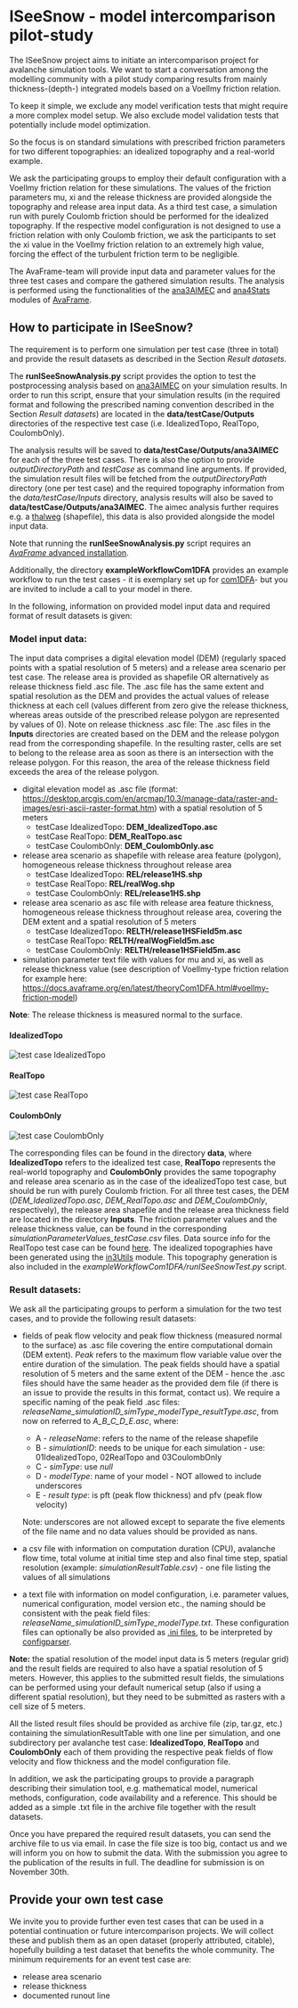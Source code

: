 # ISeeSnow - model intercomparison pilot-study

The ISeeSnow project aims to initiate an intercomparison project for avalanche
simulation tools. We want to start a conversation among the modelling community
with a pilot study comparing results from mainly thickness-(depth-) integrated models
based on a Voellmy friction relation. 

To keep it simple, we exclude any model verification tests that might require a
more complex model setup. We also exclude model validation tests that
potentially include model optimization.

So the focus is on standard simulations with prescribed friction parameters for
two different topographies: an idealized topography and a real-world example. 

We ask the participating groups to employ their default configuration with a
Voellmy friction relation for these simulations. The values of the friction parameters 
mu, xi and the release thickness are provided alongside the topography and 
release area input data. As a third test case, a simulation run with purely 
Coulomb friction should be performed for the idealized topography. If the 
respective model configuration is not designed to use a friction relation 
with only Coulomb friction, we ask the participants to set the xi value in the 
Voellmy friction relation to an extremely high value, 
forcing the effect of the turbulent friction term to be negligible. 

The AvaFrame-team will provide input data and parameter values for the three test
cases and compare the gathered simulation results. The analysis is performed
using the functionalities of the [ana3AIMEC](https://docs.avaframe.org/en/latest/moduleAna3AIMEC.html) and
[ana4Stats](https://docs.avaframe.org/en/latest/moduleAna4Stats.html) modules of
[AvaFrame](https://docs.avaframe.org/en/latest/index.html). 



## How to participate in ISeeSnow?

The requirement is to perform one simulation per test case (three in total)
and provide the result datasets as described in the Section *Result datasets*.

The **runISeeSnowAnalysis.py** script provides the option to test the postprocessing analysis based on
[ana3AIMEC](https://docs.avaframe.org/en/latest/moduleAna3AIMEC.html) on your simulation results. In order to run
this script, ensure that your simulation results (in the required format and following the prescribed naming convention
described in the Section *Result datasets*) are located in the **data/testCase/Outputs** directories of
the respective test case (i.e. IdealizedTopo, RealTopo, CoulombOnly). 
 
The analysis results will be saved to **data/testCase/Outputs/ana3AIMEC**
for each of the three test cases. There is also the option to provide *outputDirectoryPath* and
*testCase* as command line arguments. If provided, the simulation result files will be fetched from the
*outputDirectoryPath* directory (one per test case) and the required topography information from the *data/testCase/Inputs* directory,
analysis results will also be saved to **data/testCase/Outputs/ana3AIMEC**. The aimec analysis further requires e.g. a
[thalweg](https://docs.avaframe.org/en/latest/glossary.html#term-thalweg) (shapefile), this data
is also provided alongside the model input data. 

Note that running the **runISeeSnowAnalysis.py** script requires an [*AvaFrame* advanced installation](https://docs.avaframe.org/en/latest/advancedUsage.html#advanced-script-installation).

Additionally, the directory **exampleWorkflowCom1DFA** provides an example workflow to run the test
cases - it is exemplary set up for [com1DFA](https://docs.avaframe.org/en/latest/moduleCom1DFA.html)-
but you are invited to include a call to your model in there.

In the following, information on provided model input data and required format
of result datasets is given:

### Model input data:

The input data comprises a digital elevation model (DEM) (regularly spaced points with a spatial resolution of 5 meters)
and a release area scenario per test case. The release area is provided as shapefile OR alternatively as release
thickness field .asc file. The .asc file has the same extent and spatial resolution as the DEM and provides the actual
values of release thickness at each cell (values different from zero give the release thickness, whereas areas outside
of the prescribed release polygon are represented by values of 0). Note on release thickness .asc file: The .asc files
in the **Inputs** directories are created based on the DEM and the release polygon read from the corresponding shapefile.
In the resulting raster, cells are set to belong to the release area as soon as there is an intersection with
the release polygon. For this reason, the area of the release thickness field exceeds the area of the release polygon.

* digital elevation model as .asc file (format:
  https://desktop.arcgis.com/en/arcmap/10.3/manage-data/raster-and-images/esri-ascii-raster-format.htm)
  with a spatial resolution of 5 meters
	* testCase IdealizedTopo: **DEM_IdealizedTopo.asc**
	* testCase RealTopo: **DEM_RealTopo.asc**
 	* testCase CoulombOnly: **DEM_CoulombOnly.asc**
* release area scenario as shapefile with release area feature (polygon), homogeneous release thickness throughout release area
	* testCase IdealizedTopo: **REL/release1HS.shp**
	* testCase RealTopo: **REL/realWog.shp**
 	* testCase CoulombOnly: **REL/release1HS.shp**
* release area scenario as asc file with release area feature thickness, homogeneous release
  thickness throughout release area, covering the DEM extent and a spatial resolution of 5 meters
	* testCase IdealizedTopo: **RELTH/release1HSField5m.asc**
	* testCase RealTopo: **RELTH/realWogField5m.asc**
 	* testCase CoulombOnly: **RELTH/release1HSField5m.asc**	
* simulation parameter text file with values for mu and xi, as well as release
  thickness value (see description of Voellmy-type friction relation for
  example here:
  https://docs.avaframe.org/en/latest/theoryCom1DFA.html#voellmy-friction-model)

**Note**: The release thickness is measured normal to the surface.

#### IdealizedTopo
![test case IdealizedTopo](/images/releaseScenario_release1HS_01com1DFA_C_null_dfa.png)


#### RealTopo
![test case RealTopo](/images/releaseScenario_relWog_02com1DFA_C_null_dfa.png)


#### CoulombOnly
![test case CoulombOnly](/images/releaseScenario_release1HS_03com1DFA_C_null_dfa.png)

The corresponding files can be found in the directory **data**, where **IdealizedTopo** refers to the
idealized test case, **RealTopo** represents the real-world topography and **CoulombOnly** provides the same
topography and release area scenario as in the case of the idealizedTopo test case, but should be run with
purely Coulomb friction. For all three test cases, the DEM (*DEM_IdealizedTopo.asc*, *DEM_RealTopo.asc* and
*DEM_CoulombOnly*, respectively), the release area shapefile and the release area thickness field are located
in the directory **Inputs**. The friction parameter values and the release thickness value, can be found
in the corresponding *simulationParameterValues_testCase.csv* files. Data source info for the RealTopo test
case can be found [here](https://docs.avaframe.org/en/latest/dataSources.html#data-sources). The idealized
topographies have been generated using the [in3Utils](https://docs.avaframe.org/en/latest/moduleIn3Utils.html)
module. This topography generation is also included in the *exampleWorkflowCom1DFA/runISeeSnowTest.py* script.

### Result datasets: 

We ask all the participating groups to perform a simulation for the two test
cases, and to provide the following result datasets: 

* fields of peak flow velocity and peak flow thickness (measured normal to the surface)
  as .asc file covering the
  entire computational domain (DEM extent). *Peak* refers to the maximum
  flow variable value over the entire duration of the simulation. The peak
  fields should have a spatial resolution of 5 meters and the same extent of
  the DEM - hence the .asc files should have the same header as the provided
  dem file (if there is an issue to provide the results in this format, contact us).
  We require a specific naming of the peak field .asc files:
  *releaseName_simulationID_simType_modelType_resultType.asc*, from now on
  referred to *A_B_C_D_E.asc*, where:
  	- A - *releaseName*: refers to the name of the release shapefile
	- B - *simulationID*: needs to be unique for each simulation - use: 01IdealizedTopo, 02RealTopo and 03CoulombOnly
  	- C - *simType*: use *null*
	- D - *modelType*: name of your model - NOT allowed to include underscores
	- E - *result type*: is pft (peak flow thickness) and pfv (peak flow velocity)

  Note: underscores are not allowed except to separate the
  five elements of the file name and no data values should be provided as nans.
* a csv file with information on computation duration (CPU), avalanche flow time, total
  volume at initial time step and also final time step, spatial resolution
  (example: *simulationResultTable.csv*) - one file listing the values of all simulations
* a text file with information on model configuration, i.e. parameter values,
  numerical configuration, model version etc., the naming should be consistent with
  the peak field files: *releaseName_simulationID_simType_modelType.txt*.
  These configuration files can optionally be also provided as [.ini files](https://docs.python.org/3/library/configparser.html#supported-ini-file-structure),
  to be interpreted by [configparser](https://docs.python.org/3/library/configparser.html#module-configparser). 

**Note:** the spatial resolution of the model input data is 5 meters (regular
grid) and the result fields are required to also have a spatial resolution of 5
meters. However, this applies to the submitted result fields, the simulations
can be performed using your default numerical setup (also if using a different
spatial resolution), but they need to be submitted as rasters with a cell size
of 5 meters.

All the listed result files should be provided as archive file (zip, tar.gz, etc.) containing
the simulationResultTable with one line per simulation, and 
one subdirectory per avalanche test case: **IdealizedTopo**,
**RealTopo** and **CoulombOnly** each of them providing the respective peak fields of flow
velocity and flow thickness and the model configuration file. 

In addition, we ask the participating groups to provide a paragraph
describing their simulation tool, e.g. mathematical model, numerical methods,
configuration, code availability and a reference. This should be added as a
simple .txt file in the archive file together with the result datasets. 

Once you have prepared the required result datasets, you can send the archive file
to us via email. In case the file size is too big, contact us and we will 
inform you on how to submit the data. With the submission you agree to the publication
of the results in full. The deadline for submission is on November 30th. 

## Provide your own test case

We invite you to provide further even test cases that can be used in a potential
continuation or future intercomparison projects. We will collect these and publish
them as an open dataset (properly attributed, citable), hopefully building a test
dataset that benefits the whole community. 
The minimum requirements for an event test case are: 

* release area scenario
* release thickness 
* documented runout line

  
